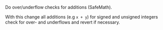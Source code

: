 Do over/underflow checks for additions (SafeMath).

With this change all additions (e.g `x + y`) for signed and unsigned
integers check for over- and underflows and revert if necessary.